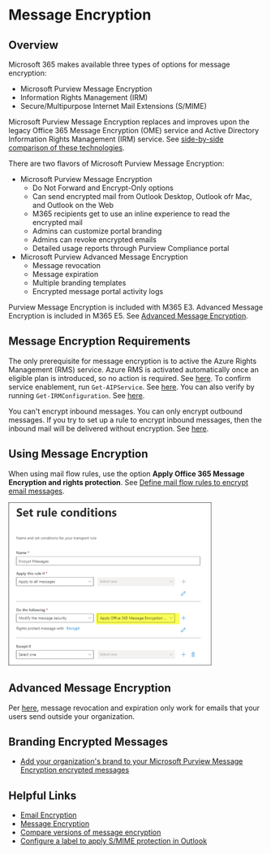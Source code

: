 # Message Encryption

## Overview

Microsoft 365 makes available three types of options for message encryption:

- Microsoft Purview Message Encryption
- Information Rights Management (IRM)
- Secure/Multipurpose Internet Mail Extensions (S/MIME)

Microsoft Purview Message Encryption replaces and improves upon the legacy Office 365 Message Encryption (OME) service and Active Directory Information Rights Management (IRM) service. See [side-by-side comparison of these technologies](https://learn.microsoft.com/en-us/purview/ome-version-comparison#side-by-side-comparison-of-message-encryption-features-and-capabilities).

There are two flavors of Microsoft Purview Message Encryption:

- Microsoft Purview Message Encryption
  - Do Not Forward and Encrypt-Only options
  - Can send encrypted mail from Outlook Desktop, Outlook ofr Mac, and Outlook on the Web
  - M365 recipients get to use an inline experience to read the encrypted mail
  - Admins can customize portal branding
  - Admins can revoke encrypted emails
  - Detailed usage reports through Purview Compliance portal
- Microsoft Purview Advanced Message Encryption
  - Message revocation
  - Message expiration
  - Multiple branding templates
  - Encrypted message portal activity logs

Purview Message Encryption is included with M365 E3. Advanced Message Encryption is included in M365 E5. See [Advanced Message Encryption](https://learn.microsoft.com/en-us/purview/ome-advanced-message-encryption).

## Message Encryption Requirements

The only prerequisite for message encryption is to active the Azure Rights Management (RMS) service. Azure RMS is activated automatically once an eligible plan is introduced, so no action is required.  See [here](https://learn.microsoft.com/en-us/purview/set-up-new-message-encryption-capabilities#verify-that-azure-rights-management-is-active). To confirm service enablement, run `Get-AIPService`. See [here](https://learn.microsoft.com/en-us/azure/information-protection/activate-service#activate-protection-via-powershell). You can also verify by running `Get-IRMConfiguration`.  See [here](https://learn.microsoft.com/en-us/purview/set-up-new-message-encryption-capabilities#verify-microsoft-purview-message-encryption-configuration-in-exchange-online-powershell).

You can't encrypt inbound messages. You can only encrypt outbound messages. If you try to set up a rule to encrypt inbound messages, then the inbound mail will be delivered without encryption. See [here](https://learn.microsoft.com/en-us/purview/define-mail-flow-rules-to-encrypt-email).

## Using Message Encryption

When using mail flow rules, use the option **Apply Office 365 Message Encryption and rights protection**. See [Define mail flow rules to encrypt email messages](https://learn.microsoft.com/en-us/purview/define-mail-flow-rules-to-encrypt-email).

<img src='img/20231251-035100.png' width='400px'>

## Advanced Message Encryption

Per [here](https://learn.microsoft.com/en-us/purview/ome#:~:text=Message%20revocation%20and%20expiration%20only%20work%20for%20emails%20that%20your%20users%20send%20to%20recipients%20outside%20your%20organization.), message revocation and expiration only work for emails that your users send outside your organization.  

## Branding Encrypted Messages

- [Add your organization's brand to your Microsoft Purview Message Encryption encrypted messages](https://learn.microsoft.com/en-us/purview/add-your-organization-brand-to-encrypted-messages)

## Helpful Links

- [Email Encryption](https://learn.microsoft.com/en-us/purview/email-encryption)
- [Message Encryption](https://learn.microsoft.com/en-us/purview/ome)
- [Compare versions of message encryption](https://learn.microsoft.com/en-us/purview/ome-version-comparison)
- [Configure a label to apply S/MIME protection in Outlook](https://learn.microsoft.com/en-us/purview/sensitivity-labels-office-apps#configure-a-label-to-apply-smime-protection-in-outlook)
